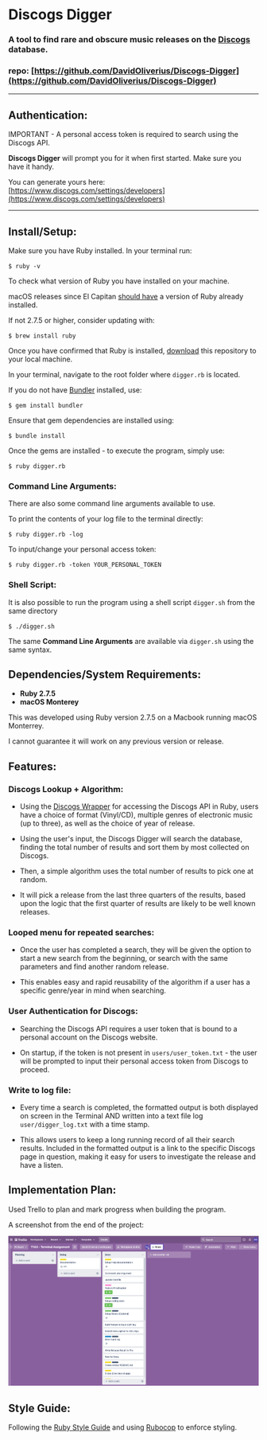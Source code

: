 # Discogs Digger

### A tool to find rare and obscure music releases on the [Discogs](https://www.discogs.com/) database.

### repo: [https://github.com/DavidOliverius/Discogs-Digger](https://github.com/DavidOliverius/Discogs-Digger)
---
## Authentication:
IMPORTANT - A personal access token is required to search using the Discogs API.

**Discogs Digger** will prompt you for it when first started. Make sure you have it handy.

You can generate yours here: [https://www.discogs.com/settings/developers](https://www.discogs.com/settings/developers)

---
## Install/Setup:

Make sure you have Ruby installed. In your terminal run:
```
$ ruby -v
```
To check what version of Ruby you have installed on your machine.

macOS releases since El Capitan [should have](https://www.ruby-lang.org/en/documentation/installation/#:~:text=Homebrew%20(macOS),El%20Capitan%20(10.11).) a version of Ruby already installed. 

If not 2.7.5 or higher, consider updating with:

```
$ brew install ruby
```

Once you have confirmed that Ruby is installed, [download](https://github.com/DavidOliverius/DiggerApp/archive/refs/heads/main.zip) this repository to your local machine.

In your terminal, navigate to the root folder where `digger.rb` is located. 

If you do not have [Bundler](https://bundler.io/) installed, use:
```
$ gem install bundler
```

Ensure that gem dependencies are installed using:
```
$ bundle install
```

Once the gems are installed - to execute the program, simply use:
```
$ ruby digger.rb
```
### Command Line Arguments:
There are also some command line arguments available to use.

To print the contents of your log file to the terminal directly:
```
$ ruby digger.rb -log
```
To input/change your personal access token:
```
$ ruby digger.rb -token YOUR_PERSONAL_TOKEN
```
### Shell Script:
It is also possible to run the program using a shell script `digger.sh` from the same directory
```
$ ./digger.sh
```
The same **Command Line Arguments** are available via `digger.sh` using the same syntax.

## Dependencies/System Requirements:
- **Ruby 2.7.5**
- **macOS Monterey**

This was developed using Ruby version 2.7.5 on a Macbook running macOS Monterrey.

I cannot guarantee it will work on any previous version or release.



## Features:

### Discogs Lookup + Algorithm:
- Using the [Discogs Wrapper](https://github.com/buntine/discogs) for accessing the Discogs API in Ruby, users have a choice of format (Vinyl/CD), multiple genres of electronic music (up to three), as well as the choice of year of release. 

- Using the user's input, the Discogs Digger will search the database, finding the total number of results and sort them by most collected on Discogs. 

- Then, a simple algorithm uses the total number of results to pick one at random. 

- It will pick a release from the last three quarters of the results, based upon the logic that the first quarter of results are likely to be well known releases.

### Looped menu for repeated searches:
- Once the user has completed a search, they will be given the option to start a new search from the beginning, or search with the same parameters and find another random release. 

- This enables easy and rapid reusability of the algorithm if a user has a specific genre/year in mind when searching.

### User Authentication for Discogs:
- Searching the Discogs API requires a user token that is bound to a personal account on the Discogs website. 

- On startup, if the token is not present in `users/user_token.txt` - the user will be prompted to input their personal access token from Discogs to proceed.

### Write to log file:
- Every time a search is completed, the formatted output is both displayed on screen in the Terminal AND written into a text file log `user/digger_log.txt` with a time stamp. 

- This allows users to keep a long running record of all their search results. Included in the formatted output is a link to the specific Discogs page in question, making it easy for users to investigate the release and have a listen.

## Implementation Plan:
Used Trello to plan and mark progress when building the program.

A screenshot from the end of the project:

![Trello End Board](docs/trello_end.png)

## Style Guide:
Following the [Ruby Style Guide](https://rubystyle.guide/) and using [Rubocop](https://rubocop.org/) to enforce styling.
